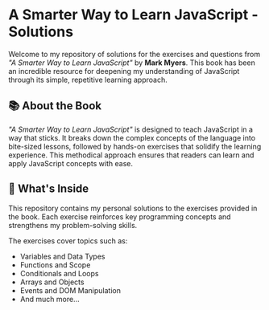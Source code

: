 # A Smarter Way to Learn JavaScript - Solutions

Welcome to my repository of solutions for the exercises and questions from *"A Smarter Way to Learn JavaScript"* by **Mark Myers**. This book has been an incredible resource for deepening my understanding of JavaScript through its simple, repetitive learning approach.

## 📚 About the Book
*"A Smarter Way to Learn JavaScript"* is designed to teach JavaScript in a way that sticks. It breaks down the complex concepts of the language into bite-sized lessons, followed by hands-on exercises that solidify the learning experience. This methodical approach ensures that readers can learn and apply JavaScript concepts with ease.

## 🚀 What's Inside
This repository contains my personal solutions to the exercises provided in the book. Each exercise reinforces key programming concepts and strengthens my problem-solving skills.

The exercises cover topics such as:
- Variables and Data Types
- Functions and Scope
- Conditionals and Loops
- Arrays and Objects
- Events and DOM Manipulation
- And much more...

